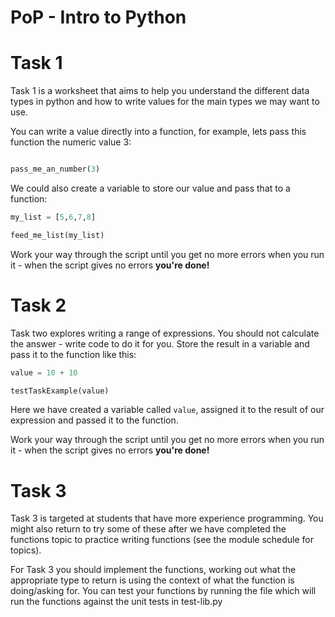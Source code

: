 # PoP - Intro to Python

# Task 1
Task 1 is a worksheet that aims to help you understand the different data types in python and how to write values for the main types we may want to use.

You can write a value directly into a function, for example, lets pass this function the numeric value 3:
```python

pass_me_an_number(3)
```
We could also create a variable to store our value and pass that to a function:
```python
my_list = [5,6,7,8]

feed_me_list(my_list)
```
Work your way through the script until you get no more errors when you run it - when the script gives no errors **you're done!**

# Task 2
Task two explores writing a range of expressions. You should not calculate the answer - write code to do it for you. Store the result in a variable and pass it to the function like this:
```python                                       
value = 10 + 10

testTaskExample(value)
```
Here we have created a variable called `value`, assigned it to the result of our expression and passed it to the function.

Work your way through the script until you get no more errors when you run it - when the script gives no errors **you're done!**

# Task 3
Task 3 is targeted at students that have more experience programming. You might also return to try some of these after we have completed the functions topic to practice writing functions (see the module schedule for topics).

For Task 3 you should implement the functions, working out what the appropriate type to return is using the context of what the function is doing/asking for. You can test your functions by running the file which will run the functions against the unit tests in test-lib.py